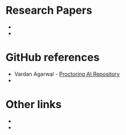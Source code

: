 # Research Papers
- 
- 

# GitHub references
- Vardan Agarwal - [Proctoring AI Repository](https://github.com/vardanagarwal/Proctoring-AI)
- 

# Other links
- 
- 
